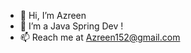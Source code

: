 - 👋 Hi, I’m Azreen
- 🌱 I’m a Java Spring Dev !
- 📫 Reach me at Azreen152@gmail.com

<!---
Azrbarudin/Azrbarudin is a ✨ special ✨ repository because its `README.md` (this file) appears on your GitHub profile.
You can click the Preview link to take a look at your changes.
--->

